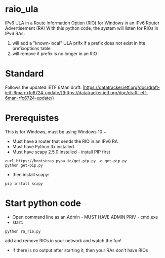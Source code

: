 # raio_ula
IPv6 ULA in a Route Information Option (RIO) for Windows in an IPv6 Router Advertisement (RA)
With this python code, the system will listen for RIOs in IPv6 RAs:
1. will add a "known-local" ULA prifx if a prefix does not exist in hte prefixoptions table
2. will remove if prefix is no longer in an RIO

# Standard
Follows the updated IETF 6Man draft: [https://datatracker.ietf.org/doc/draft-ietf-6man-rfc6724-update/](https://datatracker.ietf.org/doc/draft-ietf-6man-rfc6724-update/)

# Prerequistes 
This is for Windows, must be using Windows 10 +
* Must have a router that sends the RIO in an IPv6 RA
* Must have Python 3x installed
* Must have scapy 2.5.0 installed - install PIP first
```
curl https://bootstrap.pypa.io/get-pip.py -o get-pip.py
python get-pip.py
```
* then install scapy:
```
pip install scapy
```

# Start python code
* Open command line as an Admin - MUST HAVE ADMIN PRIV - cmd.exe
* start:
```
python ra_rio.py
```

add and remove RIOs in your network and watch the fun!
* If there is no output after starting it, then your RAs don't have RIOs
